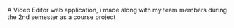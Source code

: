 A Video Editor web application, i made along with my team members during the 2nd semester as a course project

